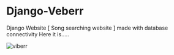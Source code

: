 # Django-Veberr
Django Website [ Song searching website ]
made with database connectivity
Here it is.....


![viberr](https://user-images.githubusercontent.com/59016710/104952317-40d74080-59ea-11eb-8c9f-40aabfb21d20.PNG)

